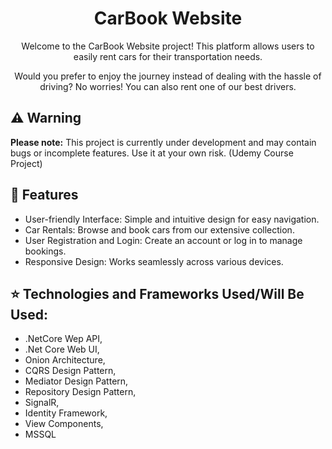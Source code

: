 <h1 align="center">CarBook Website</h1>
<p align="center">Welcome to the CarBook Website project! This platform allows users to easily rent cars for their transportation needs.</p>
<p align="center">Would you prefer to enjoy the journey instead of dealing with the hassle of driving? No worries! You can also rent one of our best drivers.</p>

## ⚠️ Warning

**Please note:** This project is currently under development and may contain bugs or incomplete features. Use it at your own risk. (Udemy Course Project)

## 🚀 Features
- User-friendly Interface: Simple and intuitive design for easy navigation.
- Car Rentals: Browse and book cars from our extensive collection.
- User Registration and Login: Create an account or log in to manage bookings.
- Responsive Design: Works seamlessly across various devices.

## ⭐ Technologies and Frameworks Used/Will Be Used:
- .NetCore Wep API,
- .Net Core Web UI,
- Onion Architecture,
- CQRS Design Pattern,
- Mediator Design Pattern,
- Repository Design Pattern,
- SignalR,
- Identity Framework,
- View Components,
- MSSQL
